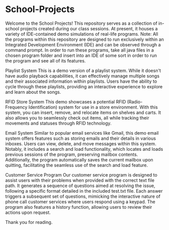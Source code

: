 # School-Projects
Welcome to the School Projects! This repository serves as a collection of in-school projects created during our class sessions. At present, it houses a variety of IDE-contained demo simulations of real-life programs.
Note: All the programs within this repository are designed to run exclusively within an Integrated Development Environment (IDE) and can be observed through a command prompt.
In order to run these programs, take all java files in a chosen program folder and insert into an IDE of some sort in order to run the program and see all of its features.

Playlist System
This is a demo version of a playlist system. While it doesn't have audio playback capabilities, it can effectively manage multiple songs and their associated information within playlists. 
Users have the ability to cycle through these playlists, providing an interactive experience to explore and learn about the songs.

RFID Store System
This demo showcases a potential RFID (Radio-Frequency Identification) system for use in a store environment. 
With this system, you can insert, remove, and relocate items on shelves and carts. It also allows you to seamlessly check out items, all while tracking their movements and statuses through RFID technology.

Email System
Similar to popular email services like Gmail, this demo email system offers features such as storing emails and their details in various inboxes. 
Users can view, delete, and move messages within this system. Notably, it includes a search and load functionality, which locates and loads previous sessions of the program, preserving mailbox contents. 
Additionally, the program automatically saves the current mailbox upon quitting, facilitating the seamless use of the search and load feature.

Customer Service Program
Our customer service program is designed to assist users with their problems when provided with the correct text file path. 
It generates a sequence of questions aimed at resolving the issue, following a specific format detailed in the included test.txt file. 
Each answer triggers a subsequent set of questions, mimicking the interactive nature of phone call customer services where users respond using a keypad. 
The program also features a history function, allowing users to review their actions upon request.

Thank you for reading.
